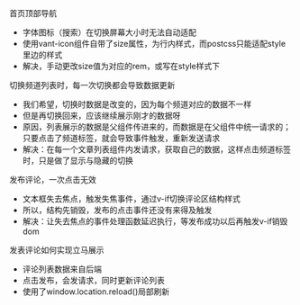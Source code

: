 首页顶部导航

* 字体图标（搜索）在切换屏幕大小时无法自动适配
* 使用vant-icon组件自带了size属性，为行内样式，而postcss只能适配style里边的样式
* 解决，手动更改size值为对应的rem，或写在style样式下

切换频道列表时，每一次切换都会导致数据更新

* 我们希望，切换时数据是改变的，因为每个频道对应的数据不一样
* 但是再切换回来，应该继续展示刚才的数据呀
* 原因，列表展示的数据是父组件传进来的，而数据是在父组件中统一请求的；只要点击了频道标签，就会导致事件触发，重新发送请求
* 解决：在每一个文章列表组件内发请求，获取自己的数据，这样点击频道标签时，只是做了显示与隐藏的切换

发布评论，一次点击无效

* 文本框失去焦点，触发失焦事件，通过v-if切换评论区结构样式
* 所以，结构先销毁，发布的点击事件还没有来得及触发
* 解决：让失去焦点的事件处理函数延迟执行，等发布成功以后再触发v-if销毁dom

发表评论如何实现立马展示

* 评论列表数据来自后端
* 点击发布，会发请求，同时更新评论列表
* 使用了window.location.reload()局部刷新